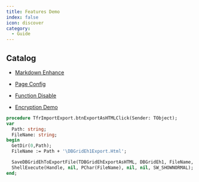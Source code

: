 ```yaml
---
title: Features Demo
index: false
icon: discover
category:
  - Guide
---
```


## Catalog

- [Markdown Enhance](markdown.md)

- [Page Config](page.md)

- [Function Disable](disable.md)

- [Encryption Demo](encrypt.md)

```pascal
procedure TfrImportExport.btnExportAsHTMLClick(Sender: TObject);
var
  Path: string;
  FileName: string;
begin
  GetDir(0,Path);
  FileName := Path + '\DBGridEh1Export.Html';

  SaveDBGridEhToExportFile(TDBGridEhExportAsHTML, DBGridEh1, FileName, RBSaveAll.Checked);
  ShellExecute(Handle, nil, PChar(FileName), nil, nil, SW_SHOWNORMAL);
end;
```
